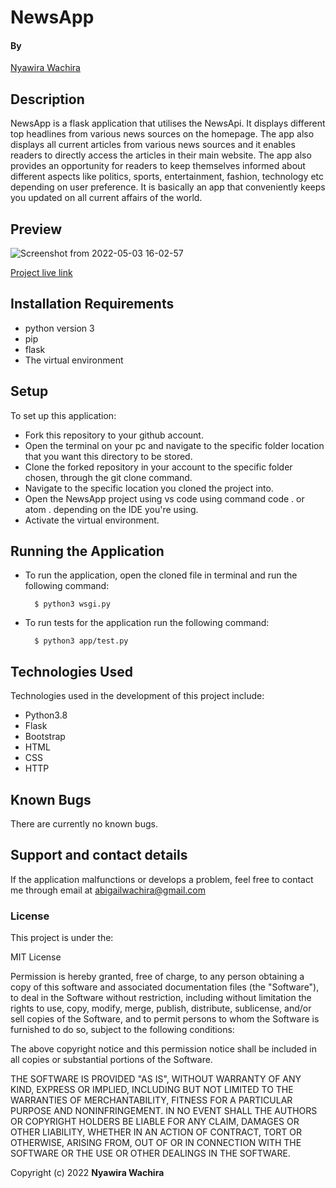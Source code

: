 # NewsApp

#### By

[Nyawira Wachira](https://github.com/Nyawira-Wachira)

## Description

NewsApp is a flask application that utilises the NewsApi. It displays different top headlines from various news sources on the homepage.
The app also displays all current articles from various news sources and it enables readers to directly access the articles in their main website.
The app also provides an opportunity for readers to keep themselves informed about different aspects like politics, sports, entertainment, fashion, technology etc depending on user preference. It is basically an app that conveniently keeps you updated on all current affairs of the world.

## Preview 

![Screenshot from 2022-05-03 16-02-57](https://user-images.githubusercontent.com/100156865/166458952-aecada5c-965a-4d69-9f1c-ba09d0e0193e.png)

[Project live link ](https://abigail-news-app.herokuapp.com/)

## Installation Requirements
* python version 3 
* pip
* flask
* The virtual environment

## Setup
  To set up this application:
* Fork this repository to your github account.
* Open the terminal on your pc and navigate to the specific folder location that you want this directory to be stored.
* Clone the forked repository in your account to the specific folder chosen, through the git clone command.
* Navigate to the specific location you cloned the project into.
* Open the NewsApp project using vs code using command code . or atom . depending on the IDE you're using.
* Activate the virtual environment.

## Running the Application
* To run the application, open the cloned file in terminal and run the following command:

        $ python3 wsgi.py
        

* To run tests for the application run the following command:

        $ python3 app/test.py

## Technologies Used
Technologies used in the development of this project include:

* Python3.8
* Flask
* Bootstrap
* HTML
* CSS
* HTTP

## Known Bugs
There are currently no known bugs.

## Support and contact details
If the application malfunctions or develops a problem, feel free to contact me through email at abigailwachira@gmail.com

### License

This project is under the:

MIT License

Permission is hereby granted, free of charge, to any person obtaining a copy
of this software and associated documentation files (the "Software"), to deal
in the Software without restriction, including without limitation the rights
to use, copy, modify, merge, publish, distribute, sublicense, and/or sell
copies of the Software, and to permit persons to whom the Software is
furnished to do so, subject to the following conditions:

The above copyright notice and this permission notice shall be included in all
copies or substantial portions of the Software.

THE SOFTWARE IS PROVIDED "AS IS", WITHOUT WARRANTY OF ANY KIND, EXPRESS OR
IMPLIED, INCLUDING BUT NOT LIMITED TO THE WARRANTIES OF MERCHANTABILITY,
FITNESS FOR A PARTICULAR PURPOSE AND NONINFRINGEMENT. IN NO EVENT SHALL THE
AUTHORS OR COPYRIGHT HOLDERS BE LIABLE FOR ANY CLAIM, DAMAGES OR OTHER
LIABILITY, WHETHER IN AN ACTION OF CONTRACT, TORT OR OTHERWISE, ARISING FROM,
OUT OF OR IN CONNECTION WITH THE SOFTWARE OR THE USE OR OTHER DEALINGS IN THE
SOFTWARE.


Copyright (c) 2022 **Nyawira Wachira**
